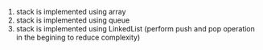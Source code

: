 1. stack is implemented using array
2. stack is implemented using queue
3. stack is implemented using LinkedList (perform push and pop  operation in the begining to reduce complexity)
